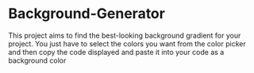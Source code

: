# Background-Generator
This project aims to find the best-looking background gradient for your project.
You just have to select the colors you want from the color picker and then copy the code displayed and paste it into your code as a background color
